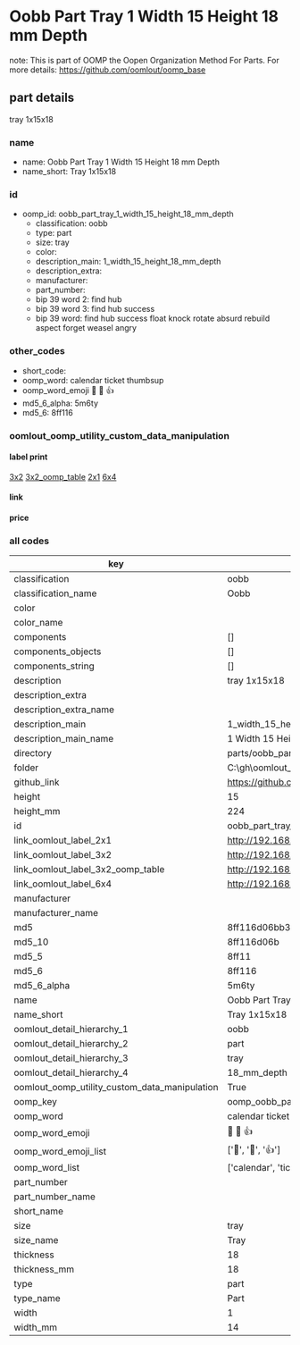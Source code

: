 # Oobb Part Tray 1 Width 15 Height 18 mm Depth  

note: This is part of OOMP the Oopen Organization Method For Parts. For more details: https://github.com/oomlout/oomp_base

##  part details
  



tray 1x15x18



### name
* name: Oobb Part Tray 1 Width 15 Height 18 mm Depth
* name_short: Tray 1x15x18 
### id
* oomp_id: oobb_part_tray_1_width_15_height_18_mm_depth
  * classification: oobb
  * type: part
  * size: tray
  * color: 
  * description_main: 1_width_15_height_18_mm_depth
  * description_extra: 
  * manufacturer: 
  * part_number: 
  * bip 39 word 2: find hub
  * bip 39 word 3: find hub success
  * bip 39 word: find hub success float knock rotate absurd rebuild aspect forget weasel angry

### other_codes
* short_code: 
* oomp_word: calendar ticket thumbsup
* oomp_word_emoji :calendar: :ticket: :thumbsup:
* md5_6_alpha: 5m6ty
* md5_6: 8ff116






### oomlout_oomp_utility_custom_data_manipulation
#### label print
[3x2](http://192.168.1.245:1112/?label=oomp%205m6ty)
[3x2_oomp_table](http://192.168.1.108:1112/?label=oomp%205m6ty)
[2x1](http://192.168.1.242:1112/?label=oomp%205m6ty)
[6x4](http://192.168.1.55:1112/?label=oomp%205m6ty)    

#### link

                              

#### price







### all codes 
| key | value |  
| --- | --- |  
| classification | oobb |  
| classification_name | Oobb |  
| color |  |  
| color_name |  |  
| components | [] |  
| components_objects | [] |  
| components_string | [] |  
| description | tray 1x15x18 |  
| description_extra |  |  
| description_extra_name |  |  
| description_main | 1_width_15_height_18_mm_depth |  
| description_main_name | 1 Width 15 Height 18 mm Depth |  
| directory | parts/oobb_part_tray_1_width_15_height_18_mm_depth |  
| folder | C:\gh\oomlout_oobb_version_4_generated_parts\things\oobb_part_tray_1_width_15_height_18_mm_depth |  
| github_link | https://github.com/oomlout/oomlout_oomp_part_src/tree/main/parts/oobb_part_tray_1_width_15_height_18_mm_depth |  
| height | 15 |  
| height_mm | 224 |  
| id | oobb_part_tray_1_width_15_height_18_mm_depth |  
| link_oomlout_label_2x1 | http://192.168.1.242:1112/?label=oomp%205m6ty |  
| link_oomlout_label_3x2 | http://192.168.1.245:1112/?label=oomp%205m6ty |  
| link_oomlout_label_3x2_oomp_table | http://192.168.1.108:1112/?label=oomp%205m6ty |  
| link_oomlout_label_6x4 | http://192.168.1.55:1112/?label=oomp%205m6ty |  
| manufacturer |  |  
| manufacturer_name |  |  
| md5 | 8ff116d06bb34022f0bde593b09ba2b5 |  
| md5_10 | 8ff116d06b |  
| md5_5 | 8ff11 |  
| md5_6 | 8ff116 |  
| md5_6_alpha | 5m6ty |  
| name | Oobb Part Tray 1 Width 15 Height 18 mm Depth |  
| name_short | Tray 1x15x18  |  
| oomlout_detail_hierarchy_1 | oobb |  
| oomlout_detail_hierarchy_2 | part |  
| oomlout_detail_hierarchy_3 | tray |  
| oomlout_detail_hierarchy_4 | 18_mm_depth |  
| oomlout_oomp_utility_custom_data_manipulation | True |  
| oomp_key | oomp_oobb_part_tray_1_width_15_height_18_mm_depth |  
| oomp_word | calendar ticket thumbsup |  
| oomp_word_emoji | :calendar: :ticket: :thumbsup: |  
| oomp_word_emoji_list | [':calendar:', ':ticket:', ':thumbsup:'] |  
| oomp_word_list | ['calendar', 'ticket', 'thumbsup'] |  
| part_number |  |  
| part_number_name |  |  
| short_name |  |  
| size | tray |  
| size_name | Tray |  
| thickness | 18 |  
| thickness_mm | 18 |  
| type | part |  
| type_name | Part |  
| width | 1 |  
| width_mm | 14 |  
